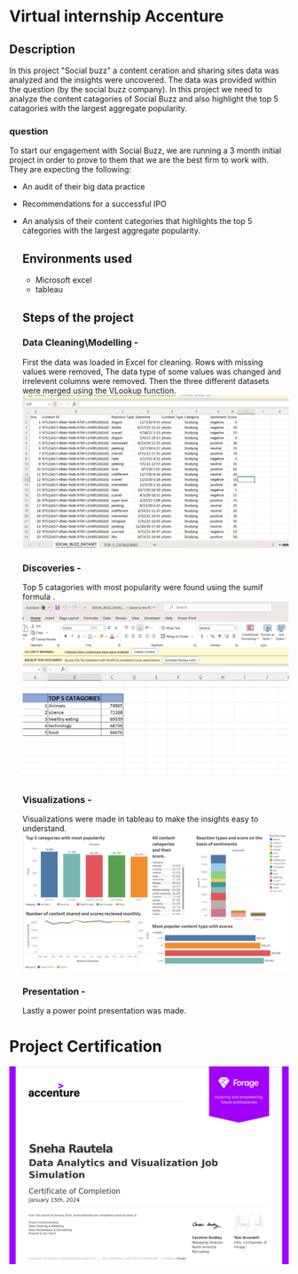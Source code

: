 # Virtual internship Accenture

## Description
In this project "Social buzz" a content ceration and sharing sites data was analyzed and the insights were uncovered. The data was provided within the question (by the social buzz company). In this project we need to analyze the content catagories of Social Buzz and also highlight the top 5 catagories with the largest aggregate popularity.

### question 
To start our engagement with Social Buzz, we are running a 3 month initial project in order to prove to them that we are the best firm to work with. They are expecting the following:
- An audit of their big data practice
- Recommendations for a successful IPO
- An analysis of their content categories that highlights the top 5 categories with the
  largest aggregate popularity.

  ## Environments used
  - Microsoft excel
  - tableau
 
  ## Steps of the project
  ### Data Cleaning\Modelling -
   First the data was loaded in Excel for cleaning. Rows with missing values were removed, The data type of some values was changed and irrelevent columns were removed. Then the three 
   different datasets were merged using the VLookup function.
  ![](accenture(3).png)
  ### Discoveries -
   Top 5 catagories with most popularity were found using the sumif formula .
    ![](accenture.png)
  ### Visualizations -
   Visualizations were made in tableau to make the insights easy to understand.
    ![](accenture(1).png)
  ### Presentation -
   Lastly a power point presentation was made.
  <object data="social_buzz.pdf" width="1000" height="600" type='application/pdf'></object>



# Project Certification
![](accenture(2).png)

  

  
